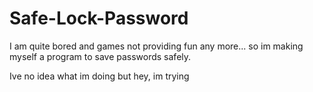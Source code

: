 # Safe-Lock-Password

I am quite bored and games not providing fun any more... so im making myself a program to save passwords safely.

Ive no idea what im doing but hey, im trying
